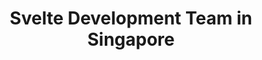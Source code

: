---
title: Svelte Development Team in Singapore
permalink: /landings/svelte-developer-singapore
technology: Svelte
location: Singapore
---